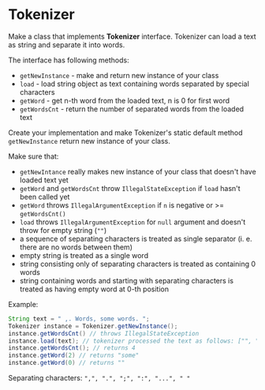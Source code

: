 # Tokenizer
Make a class that implements **Tokenizer** interface. Tokenizer can load a text as string and separate it into words.

The interface has following methods: 
- `getNewInstance` - make and return new instance of your class
- `load` - load string object as text containing words separated by special characters
- `getWord` - get n-th word from the loaded text, n is 0 for first word
- `getWordsCnt` - return the number of separated words from the loaded text

Create your implementation and make Tokenizer's static default method `getNewInstance` return new instance of your class.

Make sure that:
- `getNewIntance` really makes new instance of your class that doesn't have loaded text yet
- `getWord` and `getWordsCnt` throw `IllegalStateException` if `load` hasn't been called yet
- `getWord` throws `IllegalArgumentException` if `n` is negative or >= `getWordsCnt()`
- `load` throws `IllegalArgumentException` for `null` argument and doesn't throw for empty string (`""`)
- a sequence of separating characters is treated as single separator (i. e. there are no words between them)
- empty string is treated as a single word
- string consisting only of separating characters is treated as containing 0 words
- string containing words and starting with separating characters is treated as having empty word at 0-th position

Example:
```java
String text = " ,. Words, some words. ";
Tokenizer instance = Tokenizer.getNewInstance();
instance.getWordsCnt() // throws IllegalStateException
instance.load(text); // tokenizer processed the text as follows: ["", "Words", "some", "words"]
instance.getWordsCnt(); // returns 4
instance.getWord(2) // returns "some"
instance.getWord(0) // returns ""
```
Separating characters: `",", ".", ";", ":", "...", " "`
